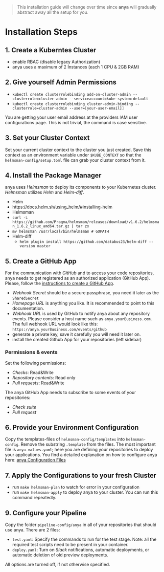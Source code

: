 > This installation guide will change over time since **anya** will gradually abstract away all the setup for you.

# Installation Steps

## 1. Create a Kuberntes Cluster
- enable RBAC (disable legacy Authorization)
- anya uses a maximum of 2 Instances (each 1 CPU & 2GB RAM)

## 2. Give yourself Admin Permissions
- `kubectl create clusterrolebinding add-on-cluster-admin --clusterrole=cluster-admin --serviceaccount=kube-system:default`
- `kubectl create clusterrolebinding cluster-admin-binding --clusterrole=cluster-admin --user=[your-user-email]]`

You are getting your user email address at the providers IAM user configurations page.
This is not trivial, the command is case sensitive.

## 3. Set your Cluster Context
Set your current cluster context to the cluster you just created. Save this context as an environment variable under `$KUBE_CONTEXT` so that the `helmsman-config/setup.toml` file can grab your cluster context from it.

## 4. Install the Package Manager
anya uses _Helmsman_ to deploy its components to your Kubernetes cluster. _Helmsman_ utilizes _Helm_ and _Helm-diff_.

- Helm
 - https://docs.helm.sh/using_helm/#installing-helm
- Helmsman
 - `curl -L https://github.com/Praqma/helmsman/releases/download/v1.6.2/helmsman_1.6.2_linux_amd64.tar.gz | tar zx`
 - `mv helmsman /usr/local/bin/helmsman # GOPATH `
- Helm-diff
  - `helm plugin install https://github.com/databus23/helm-diff --version master`

## 5. Create a GitHub App
For the communication with _GitHub_ and to access your code repositories, anya needs to get registered as an authorized application (GitHub App).
Please, follow the [instructions to create a GitHub App](https://github.com/Azure/brigade-github-app#1-create-a-github-app).
- _Webhook Secret_ should be a secure passphrase, you need it later as the `SharedSecret`
- _Homepage URL_ is anything you like. It is recommended to point to this documentation.
- _Webhook URL_ is used by GitHub to notify anya about any repository events. Please consider a host name such as `anya.yourBusiness.com`. The full webhook URL would look like this: `https://anya.yourBusiness.com/events/github`
- generate a private key, save it carefully you will need it later on.
- install the created Github App for your repositories (left sidebar)

### Permissions & events
Set the following permissions:
- _Checks_: Read&Write
- _Repository contents_: Read only
- _Pull requests_: Read&Write

The anya GitHub App needs to subscribe to some events of your repositories:
- _Check suite_
- _Pull request_



## 6. Provide your Environment Configuration
Copy the templates-files of `helmsman-config/templates` into `helmsman-config`.
Remove the substring `.template` from the files.
The most important file is `anya-values.yaml`; here you are defining your repositories to deploy your applications.
You find a detailed explanation on how to configure anya here: [anya Configuration Files](configuration.md)

## 7. Apply the Configurations to your fresh Cluster
- run `make helmsman-plan` to watch for error in your configuration
- run `make helmsman-apply` to deploy anya to your cluster. You can run this command repeatedly.

## 9. Configure your Pipeline
Copy the folder `pipeline-config/anya` in all of your repositories that should use anya. There are 2 files:
- `test.yaml`: Specify the commands to run for the test stage. Note: all the required test scripts need to be present in your container.
- `deploy.yaml`: Turn on _Slack_ notifications, automatic deployments, or automatic deletion of old preview deployments.

All options are turned off, if not otherwise specified.
